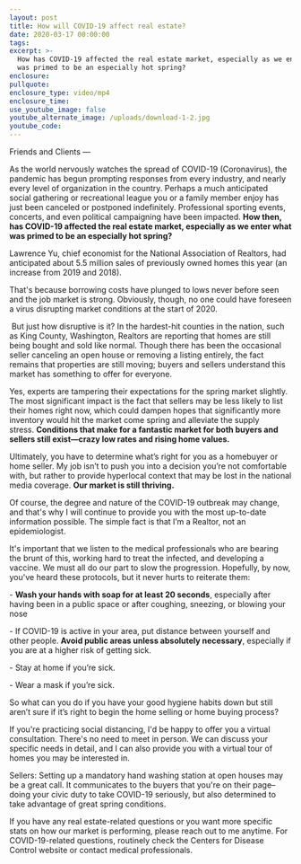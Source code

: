 ```yaml
---
layout: post
title: How will COVID-19 affect real estate?
date: 2020-03-17 00:00:00
tags:
excerpt: >-
  How has COVID-19 affected the real estate market, especially as we enter what
  was primed to be an especially hot spring?
enclosure:
pullquote:
enclosure_type: video/mp4
enclosure_time:
use_youtube_image: false
youtube_alternate_image: /uploads/download-1-2.jpg
youtube_code:
---
```


Friends and Clients —

As the world nervously watches the spread of COVID-19 (Coronavirus), the pandemic has begun prompting responses from every industry, and nearly every level of organization in the country. Perhaps a much anticipated social gathering or recreational league you or a family member enjoy has just been canceled or postponed indefinitely. Professional sporting events, concerts, and even political campaigning have been impacted.&nbsp;**How then, has COVID-19 affected the real estate market, especially as we enter what was primed to be an especially hot spring?**

Lawrence Yu, chief economist for the National Association of Realtors, had anticipated about 5.5 million sales of previously owned homes this year (an increase from 2019 and 2018).

That's because borrowing costs have plunged to lows never before seen and the job market is strong. Obviously, though, no one could have foreseen a virus disrupting market conditions at the start of 2020.

&nbsp;But just how disruptive is it? In the hardest-hit counties in the nation, such as King County, Washington, Realtors are reporting that homes are still being bought and sold like normal. Though there has been the occasional seller canceling an open house or removing a listing entirely, the fact remains that properties are still moving; buyers and sellers understand this market has something to offer for everyone.&nbsp;

Yes, experts are tampering their expectations for the spring market slightly. The most significant impact is the fact that sellers may be less likely to list their homes right now, which could dampen hopes that significantly more inventory would hit the market come spring and alleviate the supply stress.&nbsp;**Conditions that make for a fantastic market for both buyers and sellers still exist—crazy low rates and rising home values.&nbsp;**

Ultimately, you have to determine what’s right for you as a homebuyer or home seller. My job isn’t to push you into a decision you’re not comfortable with, but rather to provide hyperlocal context that may be lost in the national media coverage.&nbsp;**Our market is still thriving.&nbsp;**

Of course, the degree and nature of the COVID-19 outbreak may change, and that's why I will continue to provide you with the most up-to-date information possible. The simple fact is that I’m a Realtor, not an epidemiologist.&nbsp;

It's important that we listen to the medical professionals who are bearing the brunt of this, working hard to treat the infected, and developing a vaccine. We must all do our part to slow the progression. Hopefully, by now, you've heard these protocols, but it never hurts to reiterate them:

\-&nbsp;**Wash your hands with soap for at least 20 seconds**, especially after having been in a public space or after coughing, sneezing, or blowing your nose

\- If COVID-19 is active in your area, put distance between yourself and other people.&nbsp;**Avoid public areas unless absolutely necessary**, especially if you are at a higher risk of getting sick.

\- Stay at home if you’re sick.

\- Wear a mask if you’re sick.&nbsp;

So what can you do if you have your good hygiene habits down but still aren’t sure if it’s right to begin the home selling or home buying process?

If you're practicing social distancing, I'd be happy to offer you a virtual consultation. There's no need to meet in person. We can discuss your specific needs in detail, and I can also provide you with a virtual tour of homes you may be interested in.

Sellers: Setting up a mandatory hand washing station at open houses may be a great call. It communicates to the buyers that you're on their page–doing your civic duty to take COVID-19 seriously, but also determined to take advantage of great spring conditions.

If you have any real estate-related questions or you want more specific stats on how our market is performing, please reach out to me anytime. For COVID-19-related questions, routinely check the Centers for Disease Control website or contact medical professionals.&nbsp;